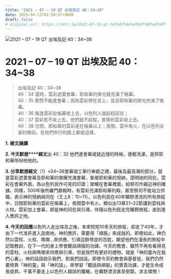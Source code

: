 ```yaml
---
title: "2021 – 07 – 19 QT 出埃及記 40：34~38"
date: 2025-04-12T01:50:57+0800
draft: false
# original_url: https://cmtc.tw/2021-07-19-qt-%e5%87%ba%e5%9f%83%e5%8f%8a%e8%a8%98-40%ef%bc%9a3438
---
```


![2021 – 07 – 19 QT 出埃及記 40：34\~38](/images/qt.jpg   "2021 – 07 – 19 QT 出埃及記 40：34\~38")

# 2021 – 07 – 19 QT 出埃及記 40：34\~38

> 出埃及記 40：34\~38  
> 40：34 當時，雲彩遮蓋會幕，耶和華的榮光就充滿了帳幕。  
> 40：35 摩西不能進會幕；因為雲彩停在其上，並且耶和華的榮光充滿了帳幕。  
> 40：36 每逢雲彩從帳幕收上去，以色列人就起程前往；  
> 40：37 雲彩若不收上去，他們就不起程，直等到雲彩收上去。  
> 40：38 日間，耶和華的雲彩是在帳幕以上；夜間，雲中有火，在以色列全家的眼前。在他們所行的路上都是這樣。

**1.** **經文誦讀**

**2. 今天默想****經文**出 40：32 他們進會幕或就近壇的時候，便都洗濯，是照耶和華所吩咐他的。

**3. 分享默想經文**（1）v34\~38會幕竣工舉行奉獻之禮，最後及最高潮的部分，就是雲彩遮蓋會幕及耶和華的榮耀充滿會幕，象徵耶和華的悅納，證明祂的同在。雲彩在會幕外面，為以色列民作可見的印證；榮耀在會幕裡面，給祭司作親近神的確據。同樣，500年後所羅門獻殿時，有雲彩充滿耶和華的殿，甚至祭司不能站立供職，表示神的悅納與同在（王上8：10\~11）。以色列民在40年曠野漂流的所有旅程中，日間耶和華的雲彩在帳幕上，夜間雲中有火，類似出13章21\~22節講到雲柱與火柱。雲彩加上會幕，即是神的同在與引導，伴隨以色列民走完曠野旅程，直到進入應許之地。

**4. 今天的回應**以色列人走出埃及之後，本來短短10多天的旅程，卻走了40年，才由下一代准許進入迦南地。神的應許，需要用「順服」來成就的。即便如此，神仍然以雲柱、火柱、嗎哪…來供應、引導這群悖逆的百姓，期望他們在漫長的旅程中記取教訓，在下一代的身上學會聽話順服的功課。今天的教會，雖然不再有看得見的雲柱、火柱與嗎哪來供應與引導，但是我們有更好的禮物，就是「神的靈內在我們心裏」，神的話語啟示我們，對我們說話。即使今天的教會與基督徒，我們仍然要倚靠「神的靈」與「神的話」，來學習「聽話與順服」的寶貴功課，才能生命成長提昇。千萬不要走上以色列人錯誤的覆轍，在曠野漂流甚至倒斃，求主憐憫！